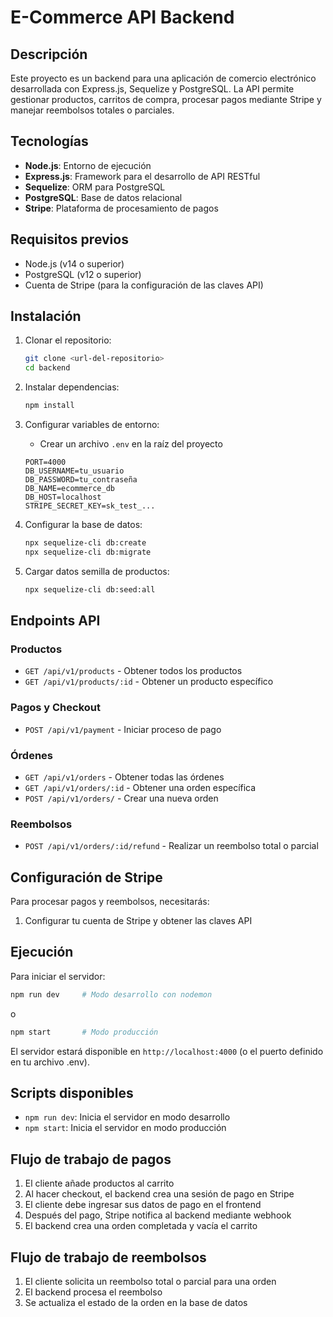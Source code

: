 # E-Commerce API Backend

## Descripción

Este proyecto es un backend para una aplicación de comercio electrónico desarrollada con Express.js, Sequelize y PostgreSQL. La API permite gestionar productos, carritos de compra, procesar pagos mediante Stripe y manejar reembolsos totales o parciales.

## Tecnologías

- **Node.js**: Entorno de ejecución
- **Express.js**: Framework para el desarrollo de API RESTful
- **Sequelize**: ORM para PostgreSQL
- **PostgreSQL**: Base de datos relacional
- **Stripe**: Plataforma de procesamiento de pagos

## Requisitos previos

- Node.js (v14 o superior)
- PostgreSQL (v12 o superior)
- Cuenta de Stripe (para la configuración de las claves API)

## Instalación

1. Clonar el repositorio:
   ```bash
   git clone <url-del-repositorio>
   cd backend
   ```

2. Instalar dependencias:
   ```bash
   npm install
   ```

3. Configurar variables de entorno:
   - Crear un archivo `.env` en la raíz del proyecto
   ```
   PORT=4000
   DB_USERNAME=tu_usuario
   DB_PASSWORD=tu_contraseña
   DB_NAME=ecommerce_db
   DB_HOST=localhost
   STRIPE_SECRET_KEY=sk_test_...
   ```

4. Configurar la base de datos:
   ```bash
   npx sequelize-cli db:create
   npx sequelize-cli db:migrate
   ```

5. Cargar datos semilla de productos:
   ```bash
   npx sequelize-cli db:seed:all
   ```

## Endpoints API

### Productos

- `GET /api/v1/products` - Obtener todos los productos
- `GET /api/v1/products/:id` - Obtener un producto específico

### Pagos y Checkout

- `POST /api/v1/payment` - Iniciar proceso de pago

### Órdenes

- `GET /api/v1/orders` - Obtener todas las órdenes
- `GET /api/v1/orders/:id` - Obtener una orden específica
- `POST /api/v1/orders/` - Crear una nueva orden

### Reembolsos

- `POST /api/v1/orders/:id/refund` - Realizar un reembolso total o parcial

## Configuración de Stripe

Para procesar pagos y reembolsos, necesitarás:

1. Configurar tu cuenta de Stripe y obtener las claves API

## Ejecución

Para iniciar el servidor:

```bash
npm run dev     # Modo desarrollo con nodemon
```

o

```bash
npm start       # Modo producción
```

El servidor estará disponible en `http://localhost:4000` (o el puerto definido en tu archivo .env).

## Scripts disponibles

- `npm run dev`: Inicia el servidor en modo desarrollo
- `npm start`: Inicia el servidor en modo producción

## Flujo de trabajo de pagos

1. El cliente añade productos al carrito
2. Al hacer checkout, el backend crea una sesión de pago en Stripe
3. El cliente debe ingresar sus datos de pago en el frontend
4. Después del pago, Stripe notifica al backend mediante webhook
5. El backend crea una orden completada y vacía el carrito

## Flujo de trabajo de reembolsos

1. El cliente solicita un reembolso total o parcial para una orden
2. El backend procesa el reembolso
3. Se actualiza el estado de la orden en la base de datos